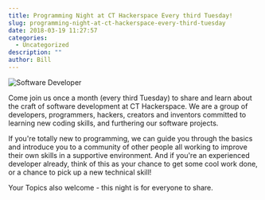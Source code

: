 ```yaml
---
title: Programming Night at CT Hackerspace Every third Tuesday!
slug: programming-night-at-ct-hackerspace-every-third-tuesday
date: 2018-03-19 11:27:57
categories:
  - Uncategorized
description: ""
author: Bill
---
```


![Software Developer](/uploads/2017/01/software-developer-300x192.jpg)

Come join us once a month (every third Tuesday) to share and learn about the craft of software development at CT Hackerspace. We are a group of developers, programmers, hackers, creators and inventors committed to learning new coding skills, and furthering our software projects.

If you're totally new to programming, we can guide you through the basics and introduce you to a community of other people all working to improve their own skills in a supportive environment. And if you're an experienced developer already, think of this as your chance to get some cool work done, or a chance to pick up a new technical skill!

Your Topics also welcome - this night is for everyone to share.
